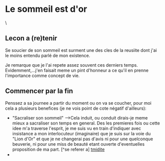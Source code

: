 # Le sommeil est d'or 
\



## Lecon a (re)tenir 

Se soucier de son sommeil est surment une des cles de la reusiite dont j'ai le moins entendu parlé de mon existence.

Je remarque que je l'ai repete assez souvent ces derniers temps.
Evidemment,...j'en faisait meme un pint d'honneur a ce qu'il en prenne l'importance comme concept de vie.

## Commencer par la fin 

Penssez a sa journee a partir du moment ou on va se coucher, pour moi cela a plusieurs benefices (je ne vois point de cote négatif d'ailleurs):
- "Sacraliser son sommeil"
-->Cela induit, ou conduit dirais-je meme mieux a sacraliser son temps en general.
Des les premieres fois ou cette idee m'a traverse l'esprit, je me suis vu en train d'indiquer avec insistance a mon interlocuteur (imaginaire) que je suis sur la voie du "Lion d'Or" et que je ne changerai pas d'avis ni pour une quelconque beuverie, ni pour une miss de beauté etant ouverte d'eventuelles proposition de ma part.
[^se referer a] [tmidite](timidite)
-

